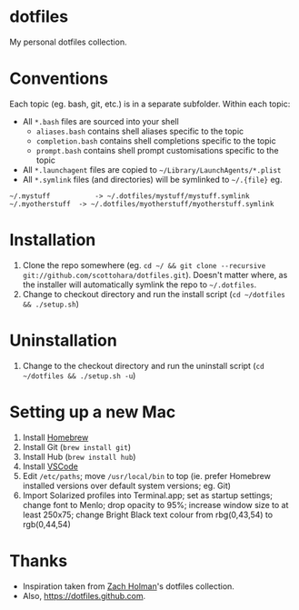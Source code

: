 dotfiles
========
My personal dotfiles collection.

Conventions
===========
Each topic (eg. bash, git, etc.) is in a separate subfolder.
Within each topic:
- All `*.bash` files are sourced into your shell
    - `aliases.bash` contains shell aliases specific to the topic
    - `completion.bash` contains shell completions specific to the topic
    - `prompt.bash` contains shell prompt customisations specific to the topic
- All `*.launchagent` files are copied to `~/Library/LaunchAgents/*.plist`
- All `*.symlink` files (and directories) will be symlinked to `~/.{file}` eg.

```
~/.mystuff			 -> ~/.dotfiles/mystuff/mystuff.symlink
~/.myotherstuff	 -> ~/.dotfiles/myotherstuff/myotherstuff.symlink
```

Installation
============
1. Clone the repo somewhere (eg. `cd ~/ && git clone --recursive git://github.com/scottohara/dotfiles.git`). Doesn't matter where, as the installer will automatically symlink the repo to `~/.dotfiles`.
2. Change to checkout directory and run the install script (`cd ~/dotfiles && ./setup.sh`)

Uninstallation
==============
1. Change to the checkout directory and run the uninstall script (`cd ~/dotfiles && ./setup.sh -u`)

Setting up a new Mac
====================
1. Install [Homebrew](http://mxcl.github.com/homebrew/)
2. Install Git (`brew install git`)
3. Install Hub (`brew install hub`)
4. Install [VSCode](https://code.visualstudio.com/Download)
5. Edit `/etc/paths`; move `/usr/local/bin` to top (ie. prefer Homebrew installed versions over default system versions; eg. Git)
6. Import Solarized profiles into Terminal.app; set as startup settings; change font to Menlo; drop opacity to 95%; increase window size to at least 250x75; change Bright Black text colour from rbg(0,43,54) to rgb(0,44,54)

Thanks
======
* Inspiration taken from [Zach Holman](https://github.com/holman/dotfiles)'s dotfiles collection.
* Also, https://dotfiles.github.com.
